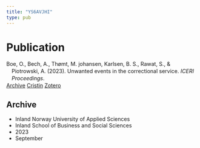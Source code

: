 ```yaml
---
title: "YS6AVJHI"
type: pub
---
```

<h1>Publication</h1>
<article id="csl-bib-container-YS6AVJHI" class="csl-bib-container">
  <div class="csl-bib-body" style="line-height: 1.35; padding-left: 1em; text-indent:-1em;">
  <div class="csl-entry">Boe, O., Bech, A., Th&#xF8;mt, M. johansen, Karlsen, B. S., Rawat, S., &amp; Piotrowski, A. (2023). Unwanted events in the correctional service. <i>ICERI Proceedings</i>.</div>
</div>
  <div class="csl-bib-buttons">
    <a href="#taxonomy-article-YS6AVJHI" class="csl-bib-button">Archive</a>
    <a href alt="Cristin URL" class="csl-bib-button">Cristin</a>
    <a href alt="Zotero URL" class="csl-bib-button">Zotero</a>
  </div>
  <div id="csl-bib-meta-container-YS6AVJHI"></div>
</article>
<div id="csl-bib-meta-YS6AVJHI" class="csl-bib-meta">
  <article id="taxonomy-article-YS6AVJHI" class="taxonomy-article">
    <h1>Archive</h1>
    <ul>
      <li>Inland Norway University of Applied Sciences</li>
      <li>Inland School of Business and Social Sciences</li>
      <li>2023</li>
      <li>September</li>
    </ul>
  </article>
</div>
